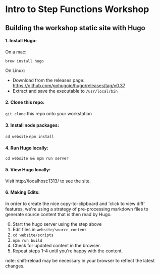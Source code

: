 # Intro to Step Functions Workshop

## Building the workshop static site with Hugo

#### 1. Install Hugo:
On a mac:

`brew install hugo`

On Linux:
  - Download from the releases page: https://github.com/gohugoio/hugo/releases/tag/v0.37
  - Extract and save the executable to `/usr/local/bin`

#### 2. Clone this repo:

`git clone` this repo onto your workstation

#### 3. Install node packages:

`cd website`
`npm install`

#### 4. Run Hugo locally:

`cd website && npm run server`

#### 5. View Hugo locally:
Visit http://localhost:1313/ to see the site.

#### 6. Making Edits:
In order to create the nice copy-to-clipboard and 'click to view diff' features, we're using a strategy of pre-processing markdown files to generate source content that is then read by Hugo.

0. Start the hugo server using the step above
1. Edit files in `website/source_content`
2. `cd website/scripts`
3. `npm run build`
4. Check for updated content in the browser. 
5. Repeat steps 1-4 until you're happy with the content.

note: shift-reload may be necessary in your browser to reflect the latest changes.